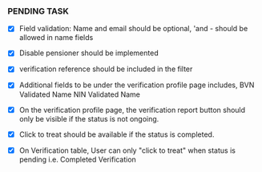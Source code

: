 ### PENDING TASK
- [X] Field validation: Name and email should be optional, 'and - should be allowed in name fields
 
- [X] Disable pensioner should be implemented
 
- [X]  verification reference should be included in the filter
 
- [X] Additional fields to be under the verification profile page includes, 
BVN Validated Name
NIN Validated Name
 
- [X] On the verification profile page, the verification report button should only be visible if the status is not ongoing. 
- [X] Click to treat should be available if the status is completed.
- [X] On Verification table, User can only "click to treat" when status is pending i.e. Completed Verification